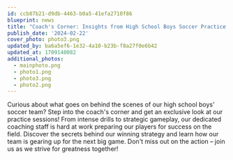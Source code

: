 ```yaml
---
id: ccb87b21-d9db-4463-b0a5-41efa2710f86
blueprint: news
title: "Coach's Corner: Insights from High School Boys Soccer Practice Sessions"
publish_date: '2024-02-22'
cover_photo: photo3.png
updated_by: ba6a5ef6-1e32-4a10-b23b-f8a27f0e6b42
updated_at: 1709140082
additional_photos:
  - mainphoto.png
  - photo1.png
  - photo3.png
  - photo2.png
---
```

Curious about what goes on behind the scenes of our high school boys' soccer team? Step into the coach's corner and get an exclusive look at our practice sessions! From intense drills to strategic gameplay, our dedicated coaching staff is hard at work preparing our players for success on the field. Discover the secrets behind our winning strategy and learn how our team is gearing up for the next big game. Don't miss out on the action – join us as we strive for greatness together!